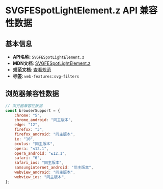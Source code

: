 # SVGFESpotLightElement.z API 兼容性数据

## 基本信息

- **API名称**: `SVGFESpotLightElement.z`
- **MDN文档**: [SVGFESpotLightElement.z](https://developer.mozilla.org/docs/Web/API/SVGFESpotLightElement/z)
- **规范文档**: [查看规范](https://drafts.fxtf.org/filter-effects/#dom-svgfespotlightelement-z)
- **标签**: `web-features:svg-filters`

## 浏览器兼容性数据

```javascript
// 浏览器兼容性数据
const browserSupport = {
    chrome: "5",
    chrome_android: "同主版本",
    edge: "12",
    firefox: "3",
    firefox_android: "同主版本",
    ie: "10",
    oculus: "同主版本",
    opera: "≤12.1",
    opera_android: "≤12.1",
    safari: "6",
    safari_ios: "同主版本",
    samsunginternet_android: "同主版本",
    webview_android: "同主版本",
    webview_ios: "同主版本",
};

```


